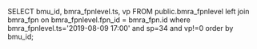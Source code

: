 SELECT bmu_id, bmra_fpnlevel.ts, vp
	FROM public.bmra_fpnlevel
	left join bmra_fpn
	on bmra_fpnlevel.fpn_id = bmra_fpn.id
	where bmra_fpnlevel.ts='2019-08-09 17:00'
	and sp=34
	and vp!=0
	order by bmu_id;
